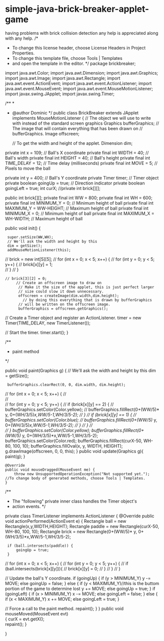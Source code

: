 # simple-java-brick-breaker-applet-game
having problems with brick collision detection any help is appreciated along with any help.
/*
 * To change this license header, choose License Headers in Project Properties.
 * To change this template file, choose Tools | Templates
 * and open the template in the editor.
 */
package brickbreaker;

import java.awt.Color;
import java.awt.Dimension;
import java.awt.Graphics;
import java.awt.Image;
import java.awt.Rectangle;
import java.awt.event.ActionEvent;
import java.awt.event.ActionListener;
import java.awt.event.MouseEvent;
import java.awt.event.MouseMotionListener;
import javax.swing.JApplet;
import javax.swing.Timer;

/**
 *
 * @author Dominic
 */
public class BrickBreaker extends JApplet implements MouseMotionListener {
// The object we will use to write with instead of the standard screen graphics 
     Graphics bufferGraphics; 
     // The image that will contain everything that has been drawn on 
     // bufferGraphics. 
     Image offscreen; 
     
     // To get the width and height of the applet. 
     Dimension dim; 
     
 private int x = 109; // Ball's X coordinate
 private final int WIDTH = 40; // Ball's width
      private final int HEIGHT = 40; // Ball's height
 private final int TIME_DELAY = 12; // Time delay (milliseconds)
 private final int MOVE = 5; // Pixels to move the ball

 private int y = 400; // Ball's Y coordinate
 private Timer timer; // Timer object
 private boolean goingUp = true; // Direction indicator
private boolean goingLeft = true;
 int curX;
 //private int brick[][];
   
 public int brick[][];
private final int WW = 800;
private final int WH = 600;
 private final int MINIMUM_Y = 0; // Minimum height of ball
 private final int MAXIMUM_Y = WW-HEIGHT; // Maximum height of ball
  private final int MINIMUM_X = 0; // Minimum height of ball
 private final int MAXIMUM_X = WH-WIDTH; // Maximum height of ball
 
 
 public void init()
 {
     
     super.setSize(WW,WH);
     // We'll ask the width and height by this 
     dim = getSize();
     addMouseMotionListener(this); 
//     brick = new int[5][5];
//     for (int x = 0; x < 5; x++) {
//         for (int y = 0; y < 5; y++) {
//            brick[x][y] = 1;   
//         }
//     }
     
    // brick[3][2] = 0;
         // Create an offscreen image to draw on 
          // Make it the size of the applet, this is just perfect larger 
          // size could slow it down unnecessary. 
          offscreen = createImage(dim.width,dim.height);
            // by doing this everything that is drawn by bufferGraphics 
          // will be written on the offscreen image. 
          bufferGraphics = offscreen.getGraphics(); 
 // Create a Timer object and register an ActionListener.
 timer = new Timer(TIME_DELAY, new TimerListener());

 // Start the timer.
 timer.start();
 }

 /**
 * paint method
     
 */

 public void paint(Graphics g)
 {
     // We'll ask the width and height by this 
     dim = getSize();
     
     bufferGraphics.clearRect(0, 0, dim.width, dim.height);
//     for (int x = 0; x < 5; x++) {
//        
//         
//         for (int y = 0; y < 5; y++) {
//              if (brick[x][y] == 2) {
//             bufferGraphics.setColor(Color.yellow);
//              bufferGraphics.fillRect(0+(WW/5)* y, 0+(WH/3/5)*x,WW/5-1,WH/3/5-2);
//         }
//             if (brick[x][y] == 1) {
//                 bufferGraphics.setColor(Color.blue);
//                 bufferGraphics.fillRect(0+(WW/5)* y, 0+(WH/3/5)*x,WW/5-1,WH/3/5-2);
//             }
//         }
//         
//     }
      bufferGraphics.setColor(Color.yellow);
      bufferGraphics.fillRect(0+(WW/5)* y, 0+(WH/3/5)*x,WW/5-1,WH/3/5-2);
      bufferGraphics.setColor(Color.red); 
      bufferGraphics.fillRect(curX-50, WH-80, 100, 10);
      bufferGraphics.fillOval(x, y, WIDTH, HEIGHT);
      g.drawImage(offscreen, 0, 0, this);
 }
 public void update(Graphics g){
 paint(g);
 }

    @Override
    public void mouseDragged(MouseEvent me) {
        throw new UnsupportedOperationException("Not supported yet."); //To change body of generated methods, choose Tools | Templates.
    }
 
 /**
 * The "following" private inner class handles the Timer object's
 * action events.
 */

 private class TimerListener implements ActionListener
 {
 @Override
 public void actionPerformed(ActionEvent e)
 {
     Rectangle ball = new Rectangle(x,y,WIDTH,HEIGHT);
     Rectangle paddle = new Rectangle(curX-50, WH-80, 100, 10);
     Rectangle brick = new Rectangle(0+(WW/5)* y, 0+(WH/3/5)*x,WW/5-1,WH/3/5-2);
             
     
     if (ball.intersects(paddle)) {
         goingUp = true;
     }
     
//     for (int x = 0; x < 5; x++) {
//         for (int y = 0; y < 5; y++) {
//             if (ball.intersects(brick[x][y])){
//                brick[x][y] = 0;
//            }
//         }
//     }
     
 // Update the ball's Y coordinate.
 if (goingUp)
 {
 if (y > MINIMUM_Y)
 y -= MOVE;
 else
 goingUp = false;
 }
 else
 {
 if (y < MAXIMUM_Y)//this is the buttom portion of the game to determine lost 
 y += MOVE;
 else
 goingUp = true;
 }
 if (goingLeft)
 {
 if (x > MINIMUM_Y)
 x -= MOVE;
 else
 goingLeft = false;
 }
 else
 {
 if (x < MAXIMUM_Y)
 x += MOVE;
 else
 goingLeft = true;
 }

 // Force a call to the paint method.
 repaint();
 }
 }
 public void mouseMoved(MouseEvent evt)  
     { 
          curX = evt.getX();  
          repaint(); 
     } 
   
    
}
